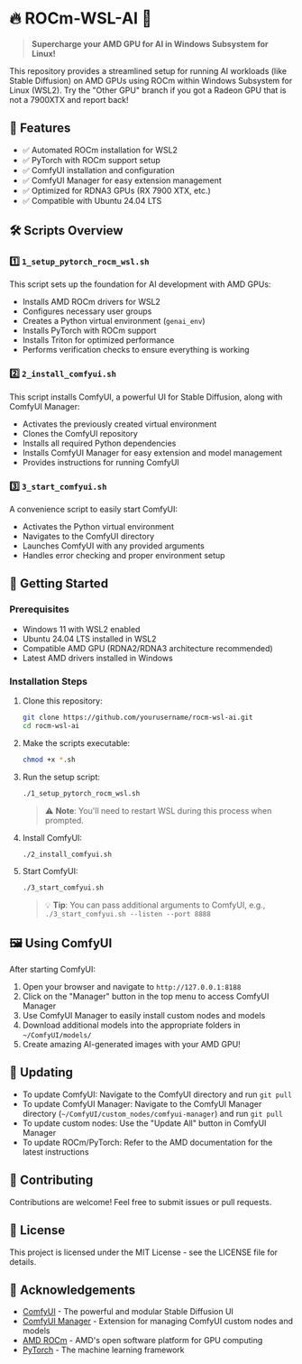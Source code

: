 # 🔥 ROCm-WSL-AI 🚀

> **Supercharge your AMD GPU for AI in Windows Subsystem for Linux!**

This repository provides a streamlined setup for running AI workloads (like Stable Diffusion) on AMD GPUs using ROCm within Windows Subsystem for Linux (WSL2).
Try the "Other GPU" branch if you got a Radeon GPU that is not a 7900XTX and report back!

## 🎯 Features

- ✅ Automated ROCm installation for WSL2
- ✅ PyTorch with ROCm support setup
- ✅ ComfyUI installation and configuration
- ✅ ComfyUI Manager for easy extension management
- ✅ Optimized for RDNA3 GPUs (RX 7900 XTX, etc.)
- ✅ Compatible with Ubuntu 24.04 LTS

## 🛠️ Scripts Overview

### 1️⃣ `1_setup_pytorch_rocm_wsl.sh`

This script sets up the foundation for AI development with AMD GPUs:

- Installs AMD ROCm drivers for WSL2
- Configures necessary user groups
- Creates a Python virtual environment (`genai_env`)
- Installs PyTorch with ROCm support
- Installs Triton for optimized performance
- Performs verification checks to ensure everything is working

### 2️⃣ `2_install_comfyui.sh`

This script installs ComfyUI, a powerful UI for Stable Diffusion, along with ComfyUI Manager:

- Activates the previously created virtual environment
- Clones the ComfyUI repository
- Installs all required Python dependencies
- Installs ComfyUI Manager for easy extension and model management
- Provides instructions for running ComfyUI

### 3️⃣ `3_start_comfyui.sh`

A convenience script to easily start ComfyUI:

- Activates the Python virtual environment
- Navigates to the ComfyUI directory
- Launches ComfyUI with any provided arguments
- Handles error checking and proper environment setup

## 🚀 Getting Started

### Prerequisites

- Windows 11 with WSL2 enabled
- Ubuntu 24.04 LTS installed in WSL2
- Compatible AMD GPU (RDNA2/RDNA3 architecture recommended)
- Latest AMD drivers installed in Windows

### Installation Steps

1. Clone this repository:
   ```bash
   git clone https://github.com/yourusername/rocm-wsl-ai.git
   cd rocm-wsl-ai
   ```

2. Make the scripts executable:
   ```bash
   chmod +x *.sh
   ```

3. Run the setup script:
   ```bash
   ./1_setup_pytorch_rocm_wsl.sh
   ```
   > ⚠️ **Note**: You'll need to restart WSL during this process when prompted.

4. Install ComfyUI:
   ```bash
   ./2_install_comfyui.sh
   ```

5. Start ComfyUI:
   ```bash
   ./3_start_comfyui.sh
   ```
   > 💡 **Tip**: You can pass additional arguments to ComfyUI, e.g., `./3_start_comfyui.sh --listen --port 8888`

## 🖼️ Using ComfyUI

After starting ComfyUI:

1. Open your browser and navigate to `http://127.0.0.1:8188`
2. Click on the "Manager" button in the top menu to access ComfyUI Manager
3. Use ComfyUI Manager to easily install custom nodes and models
4. Download additional models into the appropriate folders in `~/ComfyUI/models/`
5. Create amazing AI-generated images with your AMD GPU!

## 🔄 Updating

- To update ComfyUI: Navigate to the ComfyUI directory and run `git pull`
- To update ComfyUI Manager: Navigate to the ComfyUI Manager directory (`~/ComfyUI/custom_nodes/comfyui-manager`) and run `git pull`
- To update custom nodes: Use the "Update All" button in ComfyUI Manager
- To update ROCm/PyTorch: Refer to the AMD documentation for the latest instructions

## 🤝 Contributing

Contributions are welcome! Feel free to submit issues or pull requests.

## 📜 License

This project is licensed under the MIT License - see the LICENSE file for details.

## 🙏 Acknowledgements

- [ComfyUI](https://github.com/comfyanonymous/ComfyUI) - The powerful and modular Stable Diffusion UI
- [ComfyUI Manager](https://github.com/Comfy-Org/ComfyUI-Manager) - Extension for managing ComfyUI custom nodes and models
- [AMD ROCm](https://www.amd.com/en/graphics/servers-solutions-rocm) - AMD's open software platform for GPU computing
- [PyTorch](https://pytorch.org/) - The machine learning framework
